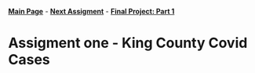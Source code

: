 [**Main Page**](https://sandrac1996.github.io/Cota_Portfolio/) - [**Next Assigment**](https://sandrac1996.github.io/Cota_Portfolio/govDebt.html) - [**Final Project: Part 1**](https://sandrac1996.github.io/Cota_Portfolio/FP1.html)

# Assigment one - King County **Covid Cases**

<div class="flourish-embed flourish-chart" data-src="visualisation/5255807"><script src="https://public.flourish.studio/resources/embed.js"></script></div>
